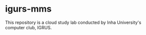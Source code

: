 # igurs-mms
This repository is a cloud study lab conducted by Inha University's computer club, IGRUS. 

